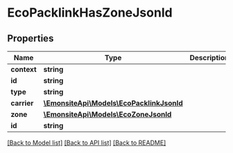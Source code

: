 # EcoPacklinkHasZoneJsonld

## Properties
Name | Type | Description | Notes
------------ | ------------- | ------------- | -------------
**context** | **string** |  | [optional] 
**id** | **string** |  | [optional] 
**type** | **string** |  | [optional] 
**carrier** | [**\EmonsiteApi\Models\EcoPacklinkJsonld**](EcoPacklinkJsonld.md) |  | [optional] 
**zone** | [**\EmonsiteApi\Models\EcoZoneJsonld**](EcoZoneJsonld.md) |  | [optional] 
**id** | **string** |  | [optional] 

[[Back to Model list]](../../README.md#documentation-for-models) [[Back to API list]](../../README.md#documentation-for-api-endpoints) [[Back to README]](../../README.md)


